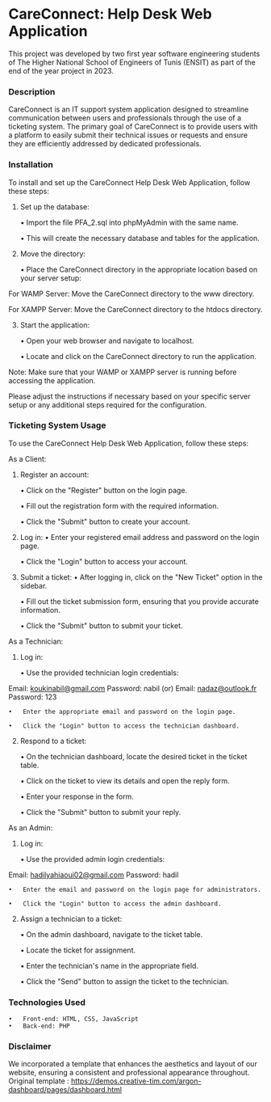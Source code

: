 # CareConnect: Help Desk Web Application

This project was developed by two first year software engineering students of The Higher National School of Engineers of Tunis (ENSIT) as part of the end of the year project in 2023.

### Description

CareConnect is an IT support system application designed to streamline communication between users and professionals through the use of a ticketing system. 
The primary goal of CareConnect is to provide users with a platform to easily submit their technical issues or requests and ensure they are efficiently addressed by dedicated professionals.

### Installation

To install and set up the CareConnect Help Desk Web Application, follow these steps:


1.	Set up the database:
	
	•	Import the file PFA_2.sql into phpMyAdmin with the same name.
	
	•	This will create the necessary database and tables for the application.
	
2.	Move the directory:

	•	Place the CareConnect directory in the appropriate location based on your server setup:
	
For WAMP Server: Move the CareConnect directory to the www directory.

For XAMPP Server: Move the CareConnect directory to the htdocs directory.

3.	Start the application:

	•	Open your web browser and navigate to localhost.
	
	•	Locate and click on the CareConnect directory to run the application.
	
Note: Make sure that your WAMP or XAMPP server is running before accessing the application.

Please adjust the instructions if necessary based on your specific server setup or any additional steps required for the configuration.


### Ticketing System Usage

To use the CareConnect Help Desk Web Application, follow these steps:


As a Client:

1.	Register an account:
	
	•	Click on the "Register" button on the login page.
	
	•	Fill out the registration form with the required information.
	
	•	Click the "Submit" button to create your account.
	
2.	Log in:
	•	Enter your registered email address and password on the login page.
	
	•	Click the "Login" button to access your account.
	
3.	Submit a ticket:
	•	After logging in, click on the "New Ticket" option in the sidebar.
	
	•	Fill out the ticket submission form, ensuring that you provide accurate information.
	
	•	Click the "Submit" button to submit your ticket.
	
As a Technician:

1.	Log in:
	
	•	Use the provided technician login credentials:
	
Email: koukinabil@gmail.com
Password: nabil
(or)
Email: nadaz@outlook.fr
Password: 123

	•	Enter the appropriate email and password on the login page.
	
	•	Click the "Login" button to access the technician dashboard.
	
2.	Respond to a ticket:
	
	•	On the technician dashboard, locate the desired ticket in the ticket table.
	
	•	Click on the ticket to view its details and open the reply form.
	
	•	Enter your response in the form.
	
	•	Click the "Submit" button to submit your reply.
	
As an Admin:
1.	Log in:
	
	•	Use the provided admin login credentials:
	
Email: hadilyahiaoui02@gmail.com
Password: hadil

	•	Enter the email and password on the login page for administrators.
	
	•	Click the "Login" button to access the admin dashboard.
	
2.	Assign a technician to a ticket:
	
	•	On the admin dashboard, navigate to the ticket table.
	
	•	Locate the ticket for assignment.
	
	•	Enter the technician's name in the appropriate field.
	
	•	Click the "Send" button to assign the ticket to the technician.

### Technologies Used

	•	Front-end: HTML, CSS, JavaScript
	•	Back-end: PHP
  
### Disclaimer 
  
We incorporated a template that enhances the aesthetics and layout of our website, ensuring a consistent and professional appearance throughout.
Original template : https://demos.creative-tim.com/argon-dashboard/pages/dashboard.html
